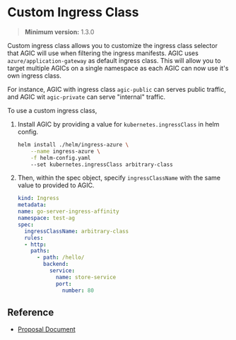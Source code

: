 # Custom Ingress Class
> **Minimum version:** 1.3.0

Custom ingress class allows you to customize the ingress class selector that AGIC will use when filtering the ingress manifests. AGIC uses `azure/application-gateway` as default ingress class. This  will allow you to target multiple AGICs on a single namespace as each AGIC can now use it's own ingress class.

For instance, AGIC with ingress class `agic-public` can serves public traffic, and AGIC wit `agic-private` can serve "internal" traffic.

To use a custom ingress class,

1. Install AGIC by providing a value for `kubernetes.ingressClass` in helm config.
    ```bash
    helm install ./helm/ingress-azure \
        --name ingress-azure \
        -f helm-config.yaml
        --set kubernetes.ingressClass arbitrary-class
    ```

2. Then, within the spec object, specify `ingressClassName` with the same value to provided to AGIC.
    ```yaml
    kind: Ingress
    metadata:
    name: go-server-ingress-affinity
    namespace: test-ag
    spec:
      ingressClassName: arbitrary-class
      rules:
      - http:
        paths:
          - path: /hello/
            backend:
              service:
                name: store-service
                port:
                  number: 80
    ```

## Reference
* [Proposal Document](../../proposals\multiple-gateways-single-cluster.md)